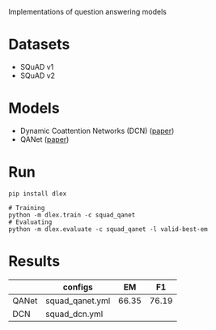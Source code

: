 Implementations of question answering models

# Datasets

- SQuAD v1
- SQuAD v2

# Models

- Dynamic Coattention Networks (DCN) ([paper](https://arxiv.org/abs/1611.01604))
- QANet ([paper](https://arxiv.org/abs/1804.09541))
  
# Run

```
pip install dlex
```

```
# Training
python -m dlex.train -c squad_qanet
# Evaluating
python -m dlex.evaluate -c squad_qanet -l valid-best-em
```

# Results

|  | configs | EM  | F1  |
|--------|--------|---|---|
|QANet | squad_qanet.yml | 66.35 | 76.19 |
|DCN   | squad_dcn.yml   |        |     |